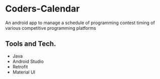 # Coders-Calendar
An android app to manage a schedule of programming contest timing of various competitive programming platforms

## Tools and Tech.

- Java
- Android Studio
- Retrofit
- Material UI
